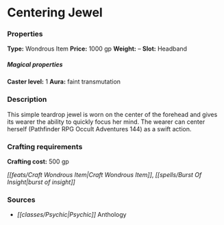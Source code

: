 ﻿---
Title: "Centering Jewel"
Type: "Wondrous Item"
Price: "1000 gp"
Weight: "–"
Slot: "Headband"
Caster level: "1"
Aura: "faint transmutation"
Description: |
  "This simple teardrop jewel is worn on the center of the forehead and gives its wearer the ability to quickly focus her mind. The wearer can center herself (_Pathfinder RPG Occult Adventures 144_) as a swift action."
Crafting cost: "500 gp"
Sources: "['Psychic Anthology']"
---

# Centering Jewel

### Properties

**Type:** Wondrous Item **Price:** 1000 gp **Weight:** – **Slot:** Headband

##### Magical properties

**Caster level:** 1 **Aura:** faint transmutation

### Description

This simple teardrop jewel is worn on the center of the forehead and gives its wearer the ability to quickly focus her mind. The wearer can center herself (Pathfinder RPG Occult Adventures 144) as a swift action.

### Crafting requirements

**Crafting cost:** 500 gp

_[[feats/Craft Wondrous Item|Craft Wondrous Item]]_, _[[spells/Burst Of Insight|burst of insight]]_

### Sources

* _[[classes/Psychic|Psychic]]_ Anthology